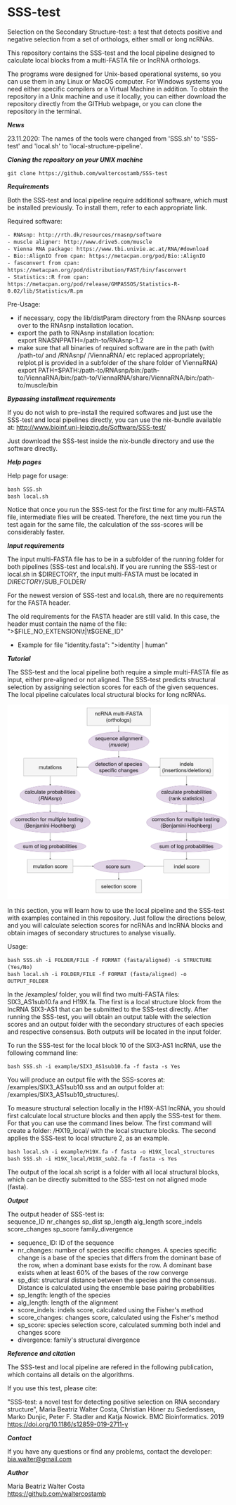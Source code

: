 # SSS-test

Selection on the Secondary Structure-test: a test that detects positive and negative selection from a set of orthologs, either small or long ncRNAs.

This repository contains the SSS-test and the local pipeline designed to calculate local blocks from a multi-FASTA file or lncRNA orthologs.

The programs were designed for Unix-based operational systems, so you can use them in any Linux or MacOS computer. For Windows systems you need either specific compilers or a Virtual Machine in addition. To obtain the repository in a Unix machine and use it locally, you can either download the repository directly from the GITHub webpage, or you can clone the repository in the terminal.  

__***News***__  

23.11.2020: The names of the tools were changed from 'SSS.sh' to 'SSS-test' and 'local.sh' to 'local-structure-pipeline'.  

__***Cloning the repository on your UNIX machine***__  

	git clone https://github.com/waltercostamb/SSS-test   

__***Requirements***__

Both the SSS-test and local pipeline require additional software, which must be installed previously. To install them, refer to each appropriate link.

Required software: 

	- RNAsnp: http://rth.dk/resources/rnasnp/software  
	- muscle aligner: http://www.drive5.com/muscle  
	- Vienna RNA package: https://www.tbi.univie.ac.at/RNA/#download  
	- Bio::AlignIO from cpan: https://metacpan.org/pod/Bio::AlignIO  
	- fasconvert from cpan: https://metacpan.org/pod/distribution/FAST/bin/fasconvert
	- Statistics::R from cpan: https://metacpan.org/pod/release/GMPASSOS/Statistics-R-0.02/lib/Statistics/R.pm

Pre-Usage:  
- if necessary, copy the lib/distParam directory from the RNAsnp sources over to the RNAsnp installation location.  
- export the path to RNAsnp installation location:  
  export RNASNPPATH=/path-to/RNAsnp-1.2  
- make sure that all binaries of required software are in the path (with /path-to/ and /RNAsnp/ /ViennaRNA/ etc replaced appropriately; relplot.pl is provided in a subfolder of the share folder of ViennaRNA)  
  export PATH=$PATH:/path-to/RNAsnp/bin:/path-to/ViennaRNA/bin:/path-to/ViennaRNA/share/ViennaRNA/bin:/path-to/muscle/bin  

__***Bypassing installment requirements***__
 
If you do not wish to pre-install the required softwares and just use the SSS-test and local pipelines directly, you can use the nix-bundle available at: http://www.bioinf.uni-leipzig.de/Software/SSS-test/ 

Just download the SSS-test inside the nix-bundle directory and use the software directly.
  
__***Help pages***__
  
Help page for usage:	
  
	bash SSS.sh  
	bash local.sh
         
Notice that once you run the SSS-test for the first time for any multi-FASTA file, intermediate files will be created. Therefore, the next time you run the test again for the same file, the calculation of the sss-scores will be considerably faster.

__***Input requirements***__

The input multi-FASTA file has to be in a subfolder of the running folder for both pipelines (SSS-test and local.sh). If you are running the SSS-test or local.sh in $DIRECTORY, the input multi-FASTA must be located in $DIRECTORY/$SUB_FOLDER/  

For the newest version of SSS-test and local.sh, there are no requirements for the FASTA header.  

The old requirements for the FASTA header are still valid. In this case, the header must contain the name of the file: ">$FILE_NO_EXTENSION\t|\t$GENE_ID"  

 - Example for file "identity.fasta": ">identity	|	human"  

__***Tutorial***__

The SSS-test and the local pipeline both require a simple multi-FASTA file as input, either pre-aligned or not aligned. The SSS-test predicts structural selection by assigning selection scores for each of the given sequences. The local pipeline calculates local structural blocks for long ncRNAs.

![](https://github.com/waltercostamb/SSS-test/blob/master/sss_workflow.png)

In this section, you will learn how to use the local pipeline and the SSS-test with examples contained in this repository. Just follow the directions below, and you will calculate selection scores for ncRNAs and lncRNA blocks and obtain images of secondary structures to analyse visually.

Usage:	        

	bash SSS.sh -i FOLDER/FILE -f FORMAT (fasta/aligned) -s STRUCTURE (Yes/No)
	bash local.sh -i FOLDER/FILE -f FORMAT (fasta/aligned) -o OUTPUT_FOLDER

In the /examples/ folder, you will find two multi-FASTA files: SIX3_AS1sub10.fa and H19X.fa. The first is a local structure block from the lncRNA SIX3-AS1 that can be submitted to the SSS-test directly. After running the SSS-test, you will obtain an output table with the selection scores and an output folder with the secondary structures of each species and respective consensus. Both outputs will be located in the input folder.

To run the SSS-test for the local block 10 of the SIX3-AS1 lncRNA, use the following command line:

	bash SSS.sh -i example/SIX3_AS1sub10.fa -f fasta -s Yes 

You will produce an output file with the SSS-scores at: /examples/SIX3_AS1sub10.sss and an output folder at: /examples/SIX3_AS1sub10_structures/.

To measure structural selection locally in the H19X-AS1 lncRNA, you should first calculate local structure blocks and then apply the SSS-test for them. For that you can use the command lines below. The first command will create a folder: /HX19_local/ with the local structure blocks. The second applies the SSS-test to local structure 2, as an example.

	bash local.sh -i example/H19X.fa -f fasta -o H19X_local_structures 
	bash SSS.sh -i H19X_local/H19X_sub2.fa -f fasta -s Yes

The output of the local.sh script is a folder with all local structural blocks, which can be directly submitted to the SSS-test on not aligned mode (fasta).

__***Output***__

The output header of SSS-test is:                                                                                                                                                                    
sequence_ID	nr_changes	sp_dist	sp_length	alg_length	score_indels	score_changes	sp_score	family_divergence
                                                                                                                                                                                   
- sequence_ID: ID of the sequence
- nr_changes: number of species specific changes. A species specific change is a base of the species that differs from the dominant base of the row, when a dominant base exists for the row. A dominant base exists when at least 60% of the bases of the row converge
- sp_dist: structural distance between the species and the consensus. Distance is calculated using the ensemble base pairing probabilities
- sp_length: length of the species
- alg_length: length of the alignment
- score_indels: indels score, calculated using the Fisher's method
- score_changes: changes score, calculated using the Fisher's method
- sp_score: species selection score, calculated summing both indel and changes score
- divergence: family's structural divergence
                
__***Reference and citation***__

The SSS-test and local pipeline are refered in the following publication, which contains all details on the algorithms.

If you use this test, please cite: 

"SSS-test: a novel test for detecting positive selection on RNA secondary structure", Maria Beatriz Walter Costa, Christian Höner zu Siederdissen, Marko Dunjic, Peter F. Stadler and Katja Nowick. BMC Bioinformatics. 2019  
https://doi.org/10.1186/s12859-019-2711-y

__***Contact***__

If you have any questions or find any problems, contact the developer: bia.walter@gmail.com

__***Author***__

Maria Beatriz Walter Costa  
https://github.com/waltercostamb
